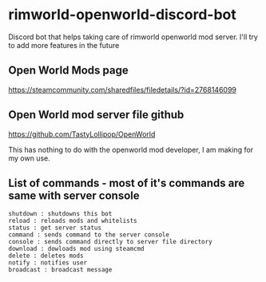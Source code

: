 # rimworld-openworld-discord-bot
Discord bot that helps taking care of rimworld openworld mod server.
I'll try to add more features in the future


## Open World Mods page

https://steamcommunity.com/sharedfiles/filedetails/?id=2768146099

## Open World mod server file github

https://github.com/TastyLollipop/OpenWorld


This has nothing to do with the openworld mod developer, I am making for my own use.

## List of commands - most of it's commands are same with server console

```
shutdown : shutdowns this bot   
reload : reloads mods and whitelists   
status : get server status   
command : sends command to the server console   
console : sends command directly to server file directory   
download : dowloads mod using steamcmd   
delete : deletes mods   
notify : notifies user   
broadcast : broadcast message   
```

